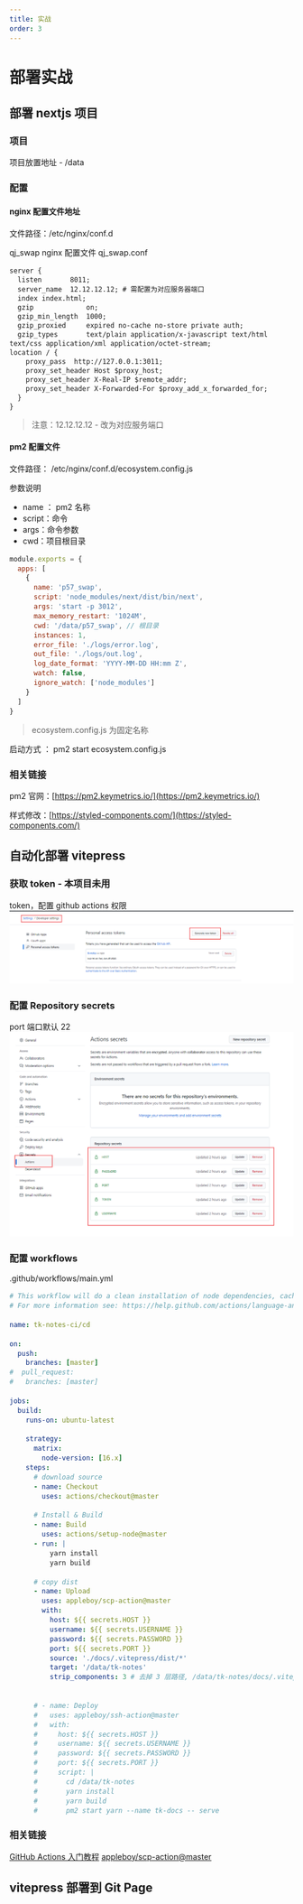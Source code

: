 ```yaml
---
title: 实战
order: 3
---
```


# 部署实战

## 部署 nextjs 项目

### 项目

项目放置地址 - /data

### 配置

#### nginx 配置文件地址

文件路径：/etc/nginx/conf.d

qj_swap nginx 配置文件 qj_swap.conf

```nginx
server {
  listen       8011;
  server_name  12.12.12.12; # 需配置为对应服务器端口
  index index.html;
  gzip             on;
  gzip_min_length  1000;
  gzip_proxied     expired no-cache no-store private auth;
  gzip_types       text/plain application/x-javascript text/html text/css application/xml application/octet-stream;
location / {
    proxy_pass  http://127.0.0.1:3011;
    proxy_set_header Host $proxy_host;
    proxy_set_header X-Real-IP $remote_addr;
    proxy_set_header X-Forwarded-For $proxy_add_x_forwarded_for;
  }
}
```

> 注意：12.12.12.12 - 改为对应服务端口

#### pm2 配置文件

文件路径： /etc/nginx/conf.d/ecosystem.config.js

参数说明

- name ： pm2 名称
- script：命令
- args：命令参数
- cwd：项目根目录

```javascript
module.exports = {
  apps: [
    {
      name: 'p57_swap',
      script: 'node_modules/next/dist/bin/next',
      args: 'start -p 3012',
      max_memory_restart: '1024M',
      cwd: '/data/p57_swap', // 根目录
      instances: 1,
      error_file: './logs/error.log',
      out_file: './logs/out.log',
      log_date_format: 'YYYY-MM-DD HH:mm Z',
      watch: false,
      ignore_watch: ['node_modules']
    }
  ]
}
```

> ecosystem.config.js 为固定名称

启动方式 ： pm2 start ecosystem.config.js

### 相关链接

pm2 官网：[https://pm2.keymetrics.io/](https://pm2.keymetrics.io/)

样式修改：[https://styled-components.com/](https://styled-components.com/)

## 自动化部署 vitepress

### 获取 token - 本项目未用

token，配置 github actions 权限
<img src="./example.assets/1653816518588-5229b1a4-327c-46d5-b7d3-8f88b7c1cd72.png" alt="image.png" style="zoom: 67%;" />

### 配置 Repository secrets

port 端口默认 22
<img src="./example.assets/1653816442941-1e0c3957-0f1c-4d17-821f-6880e7b8ea40.png" alt="image.png" style="zoom: 80%;" />

### 配置 workflows

.github/workflows/main.yml

```yaml
# This workflow will do a clean installation of node dependencies, cache/restore them, build the source code and run tests across different versions of node
# For more information see: https://help.github.com/actions/language-and-framework-guides/using-nodejs-with-github-actions

name: tk-notes-ci/cd

on:
  push:
    branches: [master]
#  pull_request:
#   branches: [master]

jobs:
  build:
    runs-on: ubuntu-latest

    strategy:
      matrix:
        node-version: [16.x]
    steps:
      # download source
      - name: Checkout
        uses: actions/checkout@master

      # Install & Build
      - name: Build
        uses: actions/setup-node@master
      - run: |
          yarn install
          yarn build

      # copy dist
      - name: Upload
        uses: appleboy/scp-action@master
        with:
          host: ${{ secrets.HOST }}
          username: ${{ secrets.USERNAME }}
          password: ${{ secrets.PASSWORD }}
          port: ${{ secrets.PORT }}
          source: './docs/.vitepress/dist/*'
          target: '/data/tk-notes'
          strip_components: 3 # 去掉 3 层路径, /data/tk-notes/docs/.vitepress/dist/* => /data/tk-notes/*


      # - name: Deploy
      #   uses: appleboy/ssh-action@master
      #   with:
      #     host: ${{ secrets.HOST }}
      #     username: ${{ secrets.USERNAME }}
      #     password: ${{ secrets.PASSWORD }}
      #     port: ${{ secrets.PORT }}
      #     script: |
      #       cd /data/tk-notes
      #       yarn install
      #       yarn build
      #       pm2 start yarn --name tk-docs -- serve
```

### 相关链接

[GitHub Actions 入门教程](http://www.ruanyifeng.com/blog/2019/09/getting-started-with-github-actions.html)
[appleboy/scp-action@master](https://github.com/marketplace/actions/scp-command-to-transfer-files)

## vitepress 部署到 Git Page
